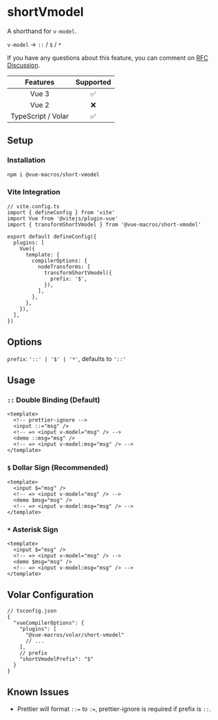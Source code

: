 # shortVmodel

A shorthand for `v-model`.

`v-model` -> `::` / `$` / `*`

If you have any questions about this feature, you can comment on [RFC Discussion](https://github.com/vuejs/rfcs/discussions/395).

|      Features      |     Supported      |
| :----------------: | :----------------: |
|       Vue 3        | :white_check_mark: |
|       Vue 2        |        :x:         |
| TypeScript / Volar | :white_check_mark: |

## Setup

### Installation

```bash
npm i @vue-macros/short-vmodel
```

### Vite Integration

```ts{9-17}
// vite.config.ts
import { defineConfig } from 'vite'
import Vue from '@vitejs/plugin-vue'
import { transformShortVmodel } from '@vue-macros/short-vmodel'

export default defineConfig({
  plugins: [
    Vue({
      template: {
        compilerOptions: {
          nodeTransforms: [
            transformShortVmodel({
              prefix: '$',
            }),
          ],
        },
      },
    }),
  ],
})
```

## Options

`prefix`: `'::' | '$' | '*'`, defaults to `'::'`

## Usage

### `::` Double Binding (Default)

```vue
<template>
  <!-- prettier-ignore -->
  <input ::="msg" />
  <!-- => <input v-model="msg" /> -->
  <demo ::msg="msg" />
  <!-- => <input v-model:msg="msg" /> -->
</template>
```

### `$` Dollar Sign (Recommended)

```vue
<template>
  <input $="msg" />
  <!-- => <input v-model="msg" /> -->
  <demo $msg="msg" />
  <!-- => <input v-model:msg="msg" /> -->
</template>
```

### `*` Asterisk Sign

```vue
<template>
  <input $="msg" />
  <!-- => <input v-model="msg" /> -->
  <demo $msg="msg" />
  <!-- => <input v-model:msg="msg" /> -->
</template>
```

## Volar Configuration

```jsonc{5,9}
// tsconfig.json
{
  "vueCompilerOptions": {
    "plugins": [
      "@vue-macros/volar/short-vmodel"
      // ...
    ],
    // prefix
    "shortVmodelPrefix": "$"
  }
}
```

## Known Issues

- Prettier will format `::=` to `:=`, prettier-ignore is required if prefix is `::`.
